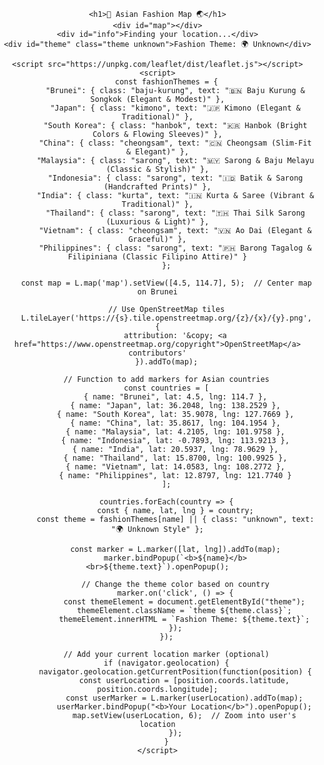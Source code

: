 <html lang="en">
<head>
    <meta charset="UTF-8">
    <meta name="viewport" content="width=device-width, initial-scale=1.0">
    <title>Asian Fashion Map</title>
    <link rel="stylesheet" href="https://unpkg.com/leaflet/dist/leaflet.css" />
    <style>
        body { font-family: Arial, sans-serif; text-align: center; margin: 0; padding: 0; }
        #map { height: 500px; width: 100%; }
        #info { padding: 10px; font-size: 1.2em; background: #f4f4f4; margin-top: 10px; }
        .theme { padding: 15px; margin: 10px auto; width: 50%; border-radius: 8px; font-size: 1.1em; font-weight: bold; }
        .baju-kurung { background: #ffcc00; color: #333; }
        .kimono { background: #ff9999; color: #fff; }
        .hanbok { background: #ff66b2; color: #fff; }
        .cheongsam { background: #ff3333; color: #fff; }
        .sarong { background: #66ccff; color: #fff; }
        .kurta { background: #ff9933; color: #fff; }
        .unknown { background: #888888; color: #fff; }
    </style>
</head>
<body>

    <h1>👗 Asian Fashion Map 🌏</h1>
    <div id="map"></div>
    <div id="info">Finding your location...</div>
    <div id="theme" class="theme unknown">Fashion Theme: 🌍 Unknown</div>

    <script src="https://unpkg.com/leaflet/dist/leaflet.js"></script>
    <script>
        const fashionThemes = {
            "Brunei": { class: "baju-kurung", text: "🇧🇳 Baju Kurung & Songkok (Elegant & Modest)" },
            "Japan": { class: "kimono", text: "🇯🇵 Kimono (Elegant & Traditional)" },
            "South Korea": { class: "hanbok", text: "🇰🇷 Hanbok (Bright Colors & Flowing Sleeves)" },
            "China": { class: "cheongsam", text: "🇨🇳 Cheongsam (Slim-Fit & Elegant)" },
            "Malaysia": { class: "sarong", text: "🇲🇾 Sarong & Baju Melayu (Classic & Stylish)" },
            "Indonesia": { class: "sarong", text: "🇮🇩 Batik & Sarong (Handcrafted Prints)" },
            "India": { class: "kurta", text: "🇮🇳 Kurta & Saree (Vibrant & Traditional)" },
            "Thailand": { class: "sarong", text: "🇹🇭 Thai Silk Sarong (Luxurious & Light)" },
            "Vietnam": { class: "cheongsam", text: "🇻🇳 Ao Dai (Elegant & Graceful)" },
            "Philippines": { class: "sarong", text: "🇵🇭 Barong Tagalog & Filipiniana (Classic Filipino Attire)" }
        };

        const map = L.map('map').setView([4.5, 114.7], 5);  // Center map on Brunei

        // Use OpenStreetMap tiles
        L.tileLayer('https://{s}.tile.openstreetmap.org/{z}/{x}/{y}.png', {
            attribution: '&copy; <a href="https://www.openstreetmap.org/copyright">OpenStreetMap</a> contributors'
        }).addTo(map);

        // Function to add markers for Asian countries
        const countries = [
            { name: "Brunei", lat: 4.5, lng: 114.7 },
            { name: "Japan", lat: 36.2048, lng: 138.2529 },
            { name: "South Korea", lat: 35.9078, lng: 127.7669 },
            { name: "China", lat: 35.8617, lng: 104.1954 },
            { name: "Malaysia", lat: 4.2105, lng: 101.9758 },
            { name: "Indonesia", lat: -0.7893, lng: 113.9213 },
            { name: "India", lat: 20.5937, lng: 78.9629 },
            { name: "Thailand", lat: 15.8700, lng: 100.9925 },
            { name: "Vietnam", lat: 14.0583, lng: 108.2772 },
            { name: "Philippines", lat: 12.8797, lng: 121.7740 }
        ];

        countries.forEach(country => {
            const { name, lat, lng } = country;
            const theme = fashionThemes[name] || { class: "unknown", text: "🌍 Unknown Style" };

            const marker = L.marker([lat, lng]).addTo(map);
            marker.bindPopup(`<b>${name}</b><br>${theme.text}`).openPopup();

            // Change the theme color based on country
            marker.on('click', () => {
                const themeElement = document.getElementById("theme");
                themeElement.className = `theme ${theme.class}`;
                themeElement.innerHTML = `Fashion Theme: ${theme.text}`;
            });
        });

        // Add your current location marker (optional)
        if (navigator.geolocation) {
            navigator.geolocation.getCurrentPosition(function(position) {
                const userLocation = [position.coords.latitude, position.coords.longitude];
                const userMarker = L.marker(userLocation).addTo(map);
                userMarker.bindPopup("<b>Your Location</b>").openPopup();
                map.setView(userLocation, 6);  // Zoom into user's location
            });
        }
    </script>

</body>
</html>

<!-- REFERENCE: 
https://leafletjs.com/ -->
